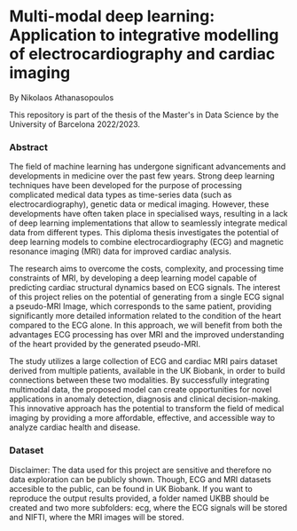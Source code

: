 # Multi-modal deep learning: Application to integrative modelling of electrocardiography and cardiac imaging
By Nikolaos Athanasopoulos

This repository is part of the thesis of the Master's in Data Science by the University of Barcelona 2022/2023.

### Abstract
The field of machine learning has undergone significant advancements and developments in medicine over the past few years. Strong deep learning techniques have been developed for the purpose of processing complicated medical data types as time-series data (such as electrocardiography), genetic data or medical imaging. However, these developments have often taken place in specialised ways, resulting in a lack of deep learning implementations that allow to seamlessly integrate medical data from different types. This diploma thesis investigates the potential of deep learning models to combine electrocardiography (ECG) and magnetic resonance imaging (MRI) data for improved cardiac analysis.

The research aims to overcome the costs, complexity, and processing time constraints of MRI, by developing a deep learning model capable of predicting cardiac structural dynamics based on ECG signals. The interest of this project relies on the potential of generating from a single ECG signal a pseudo-MRI Image, which corresponds to the same patient, providing significantly more detailed information related to the condition of the heart compared to the ECG alone. In this approach, we will benefit from both the advantages ECG processing has over MRI and the improved understanding of the heart provided by the generated pseudo-MRI.

The study utilizes a large collection of ECG and cardiac MRI pairs dataset derived from multiple patients, available in the UK Biobank, in order to build connections between these two modalities. By successfully integrating multimodal data, the proposed model can create opportunities for novel applications in anomaly detection, diagnosis and clinical decision-making. This innovative approach has the potential to transform the field of medical imaging by providing a more affordable, effective, and accessible way to analyze cardiac health and disease.

### Dataset
Disclaimer: The data used for this project are sensitive and therefore no data exploration can be publicly shown. Though, ECG and MRI datasets accesible to the public, can be found in UK Biobank. If you want to reproduce the output results provided, a folder named UKBB should be created and two more subfolders: ecg, where the ECG signals will be stored and NIFTI, where the MRI images will be stored. 

